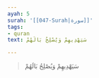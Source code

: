 ```yaml
---
ayah: 5
surah: '[[047-Surah|سورة]]'
tags:
- quran
text: سَيَهْدِيهِمْ وَيُصْلِحُ بَالَهُمْ

---
```

> سَيَهْدِيهِمْ وَيُصْلِحُ بَالَهُمْ
